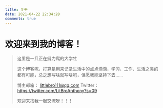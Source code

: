 ```yaml
---
title: 关于
date: 2021-04-22 22:34:28
comments: true
---
```


# 欢迎来到我的博客！

>这里是一只正在努力爬的大学牲
>
>这个博客呢，打算是用来记录生活中的点点滴滴，学习、工作、生活之类的都有可能，总之想写啥就写啥吧，但愿我能坚持下去......
>
>博主邮箱： littlebro111@qq.com
>Twitter： https://twitter.com/LitBroAnthony?s=09
>
>欢迎来找我一起交流呀！！！